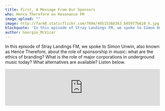 ```yaml
---
title: First, A Message From Our Sponsors
who: Hence Therefore on Resonance FM
image_upload: ""
image: http://farm8.staticflickr.com/7894/40515368363_b05977b610_h.jpg
blockquote: 'In this episode of Stray Landings FM, we spoke to Simon Unwin, also known as Hence Therefore, about the role of sponsorship in music: what are the ethics of branding? What is the role of major corporations in underground music today? What alternatives are available? Listen below. '
author: Georgie_McVicar
---
```

In this episode of Stray Landings FM, we spoke to Simon Unwin, also known as Hence Therefore, about the role of sponsorship in music: what are the ethics of branding? What is the role of major corporations in underground music today? What alternatives are available? Listen below. 

<iframe width="100%" height="120" src="https://www.mixcloud.com/widget/iframe/?hide_cover=1&light=1&feed=%2FResonance%2Fstray-landings-28_03_19-2000-2100%2F" frameborder="0" ></iframe>